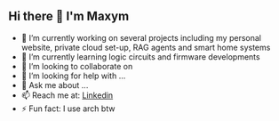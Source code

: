 ## Hi there 👋 I'm Maxym 

- 🔭 I’m currently working on several projects including my personal website, private cloud set-up, RAG agents and smart home systems
- 🌱 I’m currently learning logic circuits and firmware developments 
- 👯 I’m looking to collaborate on 
- 🤔 I’m looking for help with ...
- 💬 Ask me about ...
- 📫 Reach me at: [Linkedin](linkedin.com/in/maxymhuang)
- ⚡ Fun fact: I use arch btw
